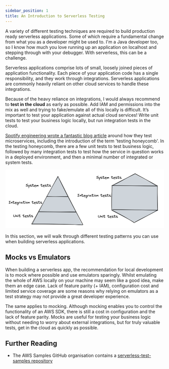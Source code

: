 ```yaml
---
sidebar_position: 1
title: An Introduction to Serverless Testing
---
```


A variety of different testing techniques are required to build production ready serverless applications. Some of which require a fundamental change from what you as a developer might be used to. I'm a Java developer too, so I know how much you love running up an application on localhost and stepping through with your debugger. With serverless, this can be a challenge.

Serverless applications comprise lots of small, loosely joined pieces of application functionality. Each piece of your application code has a single responsibility, and they work through integrations. Serverless applications are commonly heavily reliant on other cloud services to handle these integrations.

Because of the heavy reliance on integrations, I would always recommend to **test in the cloud** as early as possible. Add IAM and permissions into the mix as well and trying to fake/emulate all of this locally is difficult. It’s important to test your application against actual cloud services! Write unit tests to test your business logic locally, but run integration tests in the cloud.

[Spotify engineering wrote a fantastic blog article](https://engineering.atspotify.com/2018/01/testing-of-microservices/) around how they test microservices, including the introduction of the term 'testing honeycomb'. In the testing honeycomb, there are a few unit tests to test business logic, followed by many integration tests to test how the service in question works in a deployed environment, and then a minimal number of integrated or system tests.

![Testing pyramid and honeycomb](/img/testing/testing-shapes.png)

In this section, we will walk through different testing patterns you can use when building serverless applications.

## Mocks vs Emulators

When building a serverless app, the recommendation for local development is to mock where possible and use emulators sparingly. Whilst emulating the whole of AWS locally on your machine may seem like a good idea, make them an edge case. Lack of feature parity (+ IAM), configuration cost and limited service coverage are some reasons why relying on emulators as a test strategy may not provide a great developer experience.

The same applies to mocking. Although mocking enables you to control the functionality of an AWS SDK, there is still a cost in configuration and the lack of feature parity. Mocks are useful for testing your business logic without needing to worry about external integrations, but for truly valuable tests, get in the cloud as quickly as possible.

## Further Reading

- The AWS Samples GitHub organisation contains a [serverless-test-samples repository](https://github.com/aws-samples/serverless-test-samples)
